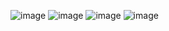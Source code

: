 ![image](https://github.com/user-attachments/assets/7085045a-a2fb-4d1e-b2d9-15cc93a00321)
![image](https://github.com/user-attachments/assets/9bd96688-cc77-4c07-aacb-53a884365d09)
![image](https://github.com/user-attachments/assets/8bf6379e-de3f-47f9-97e1-20772661c506)
![image](https://github.com/user-attachments/assets/36dd63c8-1e6f-45fc-8e62-5cf32d68a0e8)
